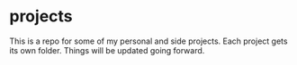# projects
This is a repo for some of my personal and side projects. Each project gets its own folder. Things will be updated going forward. 

